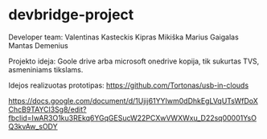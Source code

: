 # devbridge-project

Developer team:
Valentinas Kasteckis
Kipras Mikiška
Marius Gaigalas
Mantas Demenius

Projekto ideja: Goole drive arba microsoft onedrive kopija, tik sukurtas TVS, asmeniniams tikslams.

Idejos realizuotas prototipas: https://github.com/Tortonas/usb-in-clouds


https://docs.google.com/document/d/1Ujij61YYIwm0dDhkEgLVqUTsWfDoXChcB9TAYCl3Sg8/edit?fbclid=IwAR3O1ku3REkq6YGqGESucW22PCXwVWXWxu_D22sq00001YsOQ3kvAw_sODY
